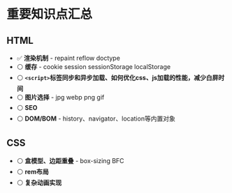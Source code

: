 # 重要知识点汇总

## HTML
- ✅ **渲染机制** - repaint reflow doctype
- ⚪️ **缓存** - cookie session sessionStorage localStorage
- ⚪️ **`<script>`标签同步和异步加载、如何优化css、js加载的性能，减少白屏时间**
- ⚪️ **图片选择** - jpg webp png gif
- ⚪️ **SEO**
- ⚪️ **DOM/BOM** - history、navigator、location等内置对象

## CSS
- ⚪️ **盒模型、边距重叠** - box-sizing BFC
- ⚪️ **rem布局**
- ⚪️ **复杂动画实现**
